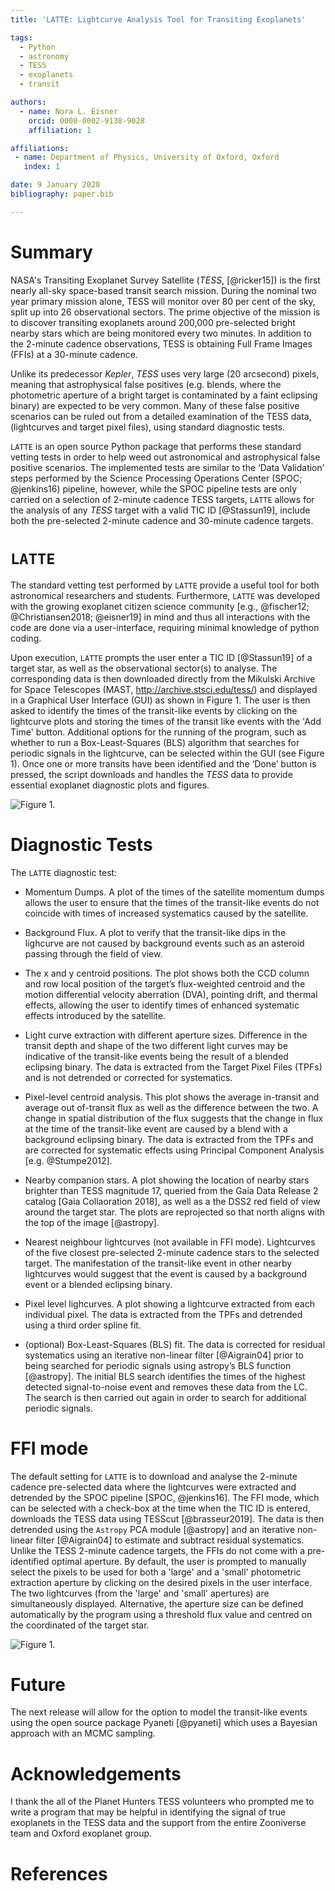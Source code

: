 ```yaml
---
title: 'LATTE: Lightcurve Analysis Tool for Transiting Exoplanets'

tags:
  - Python
  - astronomy
  - TESS
  - exoplanets
  - transit

authors:
  - name: Nora L. Eisner
    orcid: 0000-0002-9138-9028
    affiliation: 1

affiliations:
 - name: Department of Physics, University of Oxford, Oxford
   index: 1

date: 9 January 2020
bibliography: paper.bib

---
```


# Summary

NASA's Transiting Exoplanet Survey Satellite (*TESS*, [@ricker15]) is the first nearly all-sky space-based transit search mission. During the nominal two year primary mission alone, TESS will monitor over 80 per cent of the sky, split up into 26 observational sectors. The prime objective of the mission is to discover transiting exoplanets around 200,000 pre-selected bright nearby stars which are being monitored every two minutes. In addition to the 2-minute cadence observations, TESS is obtaining Full Frame Images (FFIs) at a 30-minute cadence.

Unlike its predecessor *Kepler*, *TESS* uses very large (20 arcsecond) pixels, meaning that astrophysical false positives (e.g. blends, where the photometric aperture of a bright target is contaminated by a faint eclipsing binary) are expected to be very common. Many of these false positive scenarios can be ruled out from a detailed examination of the TESS data, (lightcurves and target pixel files), using standard diagnostic tests. 

``LATTE`` is an open source Python package that performs these standard vetting tests in order to help weed out astronomical and astrophysical false positive scenarios. The implemented tests are similar to the ‘Data Validation’ steps performed by the Science Processing Operations Center (SPOC; @jenkins16) pipeline, however, while the SPOC pipeline tests are only carried on a selection of 2-minute cadence TESS targets, ``LATTE`` allows for the analysis of any *TESS* target with a valid TIC ID [@Stassun19], include both the pre-selected 2-minute cadence and 30-minute cadence targets.

# ``LATTE`` 

The standard vetting test performed by ``LATTE`` provide a useful tool for both astronomical researchers and students. Furthermore, ``LATTE`` was developed with the growing exoplanet citizen science community [e.g., @fischer12; @Christiansen2018; @eisner19] in mind and thus all interactions with the code are done via a user-interface, requiring minimal knowledge of python coding.

Upon execution, ``LATTE`` prompts the user enter a TIC ID [@Stassun19] of a target star, as well as the observational sector(s) to analyse. The corresponding data is then downloaded directly from the Mikulski Archive for Space Telescopes (MAST, http://archive.stsci.edu/tess/) and displayed in a Graphical User Interface (GUI) as shown in Figure 1. The user is then asked to identify the times of the transit-like events by clicking on the lightcurve plots and storing the times of the transit like events with the 'Add Time' button. Additional options for the running of the program, such as whether to run a Box-Least-Squares (BLS) algorithm that searches for periodic signals in the lightcurve, can be selected within the GUI (see Figure 1). Once one or more transits have been identified and the ‘Done’ button is pressed, the script downloads and handles the *TESS* data to provide essential exoplanet diagnostic plots and figures. 

![Figure 1.](figure.png)


# Diagnostic Tests

The ``LATTE`` diagnostic test:

- Momentum Dumps. A plot of the times of the satellite momentum dumps allows the user to ensure that the times of the transit-like events do not coincide with times of increased systematics caused by the satellite.

- Background Flux. A plot to verify that the transit-like dips in the lighcurve are not caused by background events such as an asteroid passing through the field of view.
- The x and y centroid positions.  The plot shows both the CCD column and row local position of the target’s flux-weighted centroid and the motion differential velocity aberration (DVA), pointing drift, and thermal effects, allowing the user to identify times of enhanced systematic effects introduced by the satellite.
- Light curve extraction with different aperture sizes. Difference in the transit depth and shape of the two different light curves may be indicative of the transit-like events being the result of a blended eclipsing binary. The data is extracted from the Target Pixel Files (TPFs) and is not detrended or corrected for systematics.
- Pixel-level centroid analysis. This plot shows the average in-transit and average out of-transit flux as well as the difference between the two. A change in spatial distribution of the flux suggests that the change in flux at the time of the transit-like event are caused by a blend with a background eclipsing binary. The data is extracted from the TPFs and are corrected for systematic effects using Principal Component Analysis [e.g. @Stumpe2012].
- Nearby companion stars. A plot showing the location of nearby stars brighter than TESS magnitude 17, queried from the Gaia Data Release 2 catalog [Gaia Collaoration 2018], as well as a the DSS2 red field of view around the target star. The plots are reprojected so that north aligns with the top of the image [@astropy].
- Nearest neighbour lightcurves (not available in FFI mode). Lightcurves of the five closest pre-selected 2-minute cadence stars to the selected target. The manifestation of the transit-like event in other nearby lightcurves would suggest that the event is caused by a background event or a blended eclipsing binary.

- Pixel level lighcurves. A plot showing a lightcurve extracted from each individual pixel. The data is extracted from the TPFs and detrended using a third order spline fit.
- (optional) Box-Least-Squares (BLS) fit. The data is corrected for residual systematics using an iterative non-linear filter [@Aigrain04] prior to being searched for periodic signals using astropy’s BLS function [@astropy]. The initial BLS search identifies the times of the highest detected signal-to-noise event and removes these data from the LC. The search is then carried out again in order to search for additional periodic signals.

# FFI mode

The default setting for ``LATTE`` is to download and analyse the 2-minute cadence pre-selected data where the lightcurves were extracted and detrended by the SPOC pipeline [SPOC, @jenkins16]. The FFI mode, which can be selected with a check-box at the time when the TIC ID is entered, downloads the TESS data using TESScut [@brasseur2019]. The data is then detrended using the ``Astropy`` PCA module [@astropy] and an iterative non-linear filter [@Aigrain04] to estimate and subtract residual systematics. Unlike the TESS 2-minute cadence targets, the FFIs do not come with a pre-identified optimal aperture. By default, the user is prompted to manually select the pixels to be used for both a 'large' and a 'small' photometric extraction aperture by clicking on the desired pixels in the user interface. The two lightcurves (from the 'large' and 'small' apertures) are simultaneously displayed. Alternative, the aperture size can be defined automatically by the program using a threshold flux value and centred on the coordinated of the target star.

![Figure 1.](figure.png)

# Future 

The next release will allow for the option to model the transit-like events using the open source package Pyaneti [@pyaneti] which uses a Bayesian approach with an MCMC sampling.


# Acknowledgements

I thank the all of the Planet Hunters TESS volunteers who prompted me to write a program that may be helpful in identifying the signal of true exoplanets in the TESS data and the support from the entire Zooniverse team and Oxford exoplanet group.

# References


